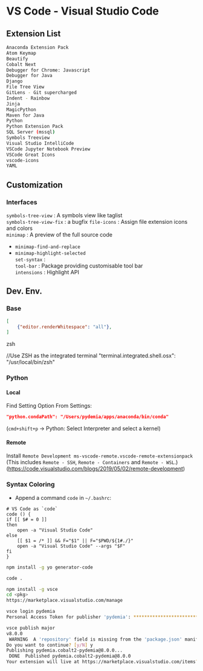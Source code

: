 # VS Code - Visual Studio Code

## Extension List

```sh
Anaconda Extension Pack
Atom Keymap
Beautify
Cobalt Next
Debugger for Chrome: Javascript
Debugger for Java
Django
File Tree View
GitLens - Git supercharged
Indent - Rainbow
Jinja
MagicPython
Maven for Java
Python
Python Extension Pack
SQL Server (mssql)
Symbols Treeview
Visual Studio IntelliCode
VSCode Jupyter Notebook Preview
VSCode Great Icons
vscode-icons
YAML
```



## Customization

### Interfaces
`symbols-tree-view` : A symbols view like taglist  
`symbols-tree-view-fix` : a bugfix
`file-icons` : Assign file extension icons and colors  
`minimap` : A preview of the full source code  
  - `minimap-find-and-replace`  
  - `minimap-highlight-selected`  
`set-syntax` :   
`tool-bar` : Package providing customisable tool bar  
`intensions` : Highlight API  


## Dev. Env.

### Base

```json
[
    {"editor.renderWhitespace": "all"},
]
```
zsh

//Use ZSH as the integrated terminal
"terminal.integrated.shell.osx": "/usr/local/bin/zsh"

### Python

#### Local
Find Setting Option From Settings:
```json
"python.condaPath": "/Users/pydemia/apps/anaconda/bin/conda"
```

(`cmd+shift+p` -> Python: Select Interpreter and select a kernel)

#### Remote

Install `Remote Development
ms-vscode-remote.vscode-remote-extensionpack
`
(This includes `Remote - SSH`, `Remote - Containers` and `Remote - WSL`.)
(https://code.visualstudio.com/blogs/2019/05/02/remote-development)


### Syntax Coloring

* Append a command `code` in `~/.bashrc`:
```vim
# VS Code as `code`
code () {
if [[ $# = 0 ]]
then
    open -a "Visual Studio Code"
else
    [[ $1 = /* ]] && F="$1" || F="$PWD/${1#./}"
    open -a "Visual Studio Code" --args "$F"
fi
}
```

```sh
npm install -g yo generator-code
```

```sh
code .
```

```sh
npm install -g vsce
cd <pkg>
https://marketplace.visualstudio.com/manage

```

```sh
vsce login pydemia
Personal Access Token for publisher 'pydemia': ****************************************************
```

```sh
vsce publish major
v8.0.0
 WARNING  A 'repository' field is missing from the 'package.json' manifest file.
Do you want to continue? [y/N] y
Publishing pydemia.cobalt2-pydemia@8.0.0...
 DONE  Published pydemia.cobalt2-pydemia@8.0.0
Your extension will live at https://marketplace.visualstudio.com/items?itemName=pydemia.cobalt2-pydemia (might take a few seconds for it to show up).
```

